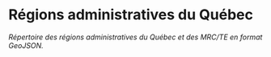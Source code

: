 # Régions administratives du Québec

*Répertoire des régions administratives du Québec et des MRC/TE en format GeoJSON.*